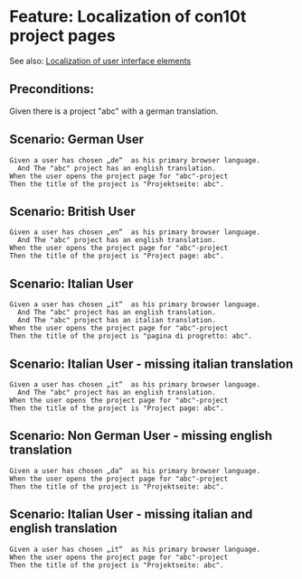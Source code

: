 # Feature: Localization of con10t project pages

See also: [Localization of user interface elements](feature_localization.md)

## Preconditions:

Given there is a project "abc" with a german translation.

## Scenario: German User

```gherkin
Given a user has chosen „de“  as his primary browser language.
  And The "abc" project has an english translation.
When the user opens the project page for "abc"-project
Then the title of the project is "Projektseite: abc".
```

## Scenario: British User

```gherkin
Given a user has chosen „en“  as his primary browser language. 
  And The "abc" project has an english translation.
When the user opens the project page for "abc"-project
Then the title of the project is "Project page: abc".
```

## Scenario: Italian User

```gherkin
Given a user has chosen „it“  as his primary browser language. 
  And The "abc" project has an english translation.
  And The "abc" project has an italian translation.
When the user opens the project page for "abc"-project
Then the title of the project is "pagina di progretto: abc".
```

## Scenario: Italian User - missing italian translation

```
Given a user has chosen „it“  as his primary browser language. 
  And The "abc" project has an english translation.
When the user opens the project page for "abc"-project
Then the title of the project is "Project page: abc".
```

## Scenario: Non German User - missing english translation

```gherkin
Given a user has chosen „da“  as his primary browser language. 
When the user opens the project page for "abc"-project
Then the title of the project is "Projektseite: abc".
```

## Scenario: Italian User - missing italian and english translation

```gherkin
Given a user has chosen „it“  as his primary browser language. 
When the user opens the project page for "abc"-project
Then the title of the project is "Projektseite: abc".
```




